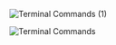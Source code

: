 ![Terminal Commands (1)](https://user-images.githubusercontent.com/89366347/151297548-fb293751-8420-416f-af7e-723af8dccc87.png)

![Terminal Commands](https://user-images.githubusercontent.com/89366347/151269782-d35b91a3-c229-4d31-849a-4708147c7fed.png)
